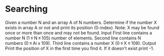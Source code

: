 # Searching
Given a number N and an array A of N numbers. Determine if the number X exists in array A or not and print its position (0-index).  Note: X may be found once or more than once and may not be found. Input  First line contains a number N (1 ≤ N ≤ 105) number of elements.  Second line contains N numbers (0 ≤ Ai ≤ 109).  Third line contains a number X (0 ≤ X ≤ 109). Output  Print the position of X in the first time you find it. If it doesn't exist print -1.
